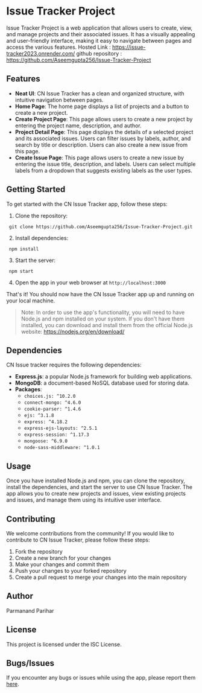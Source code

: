 # Issue Tracker Project

Issue Tracker Project is a web application that allows users to create, view, and manage projects and their associated issues. It has a visually appealing and user-friendly interface, making it easy to navigate between pages and access the various features.
Hosted Link : https://issue-tracker2023.onrender.com/
github repository : https://github.com/Aseemgupta256/Issue-Tracker-Project

## Features

-   **Neat UI**: CN Issue Tracker has a clean and organized structure, with intuitive navigation between pages.
-   **Home Page**: The home page displays a list of projects and a button to create a new project.
-   **Create Project Page**: This page allows users to create a new project by entering the project name, description, and author.
-   **Project Detail Page**: This page displays the details of a selected project and its associated issues. Users can filter issues by labels, author, and search by title or description. Users can also create a new issue from this page.
-   **Create Issue Page**: This page allows users to create a new issue by entering the issue title, description, and labels. Users can select multiple labels from a dropdown that suggests existing labels as the user types.

## Getting Started

To get started with the CN Issue Tracker app, follow these steps:

1. Clone the repository:
```
 git clone https://github.com/Aseemgupta256/Issue-Tracker-Project.git
```
2. Install dependencies: 
```
 npm install
 ```
3. Start the server:
```
 npm start
 ```
4. Open the app in your web browser at `http://localhost:3000`

That's it! You should now have the CN Issue Tracker app up and running on your local machine.

> Note: In order to use the app's functionality, you will need to have Node.js and npm installed on your system. If you don't have them installed, you can download and install them from the official Node.js website: https://nodejs.org/en/download/

## Dependencies

CN Issue tracker requires the following dependencies:

-   **Express.js**: a popular Node.js framework for building web applications.
-   **MongoDB**: a document-based NoSQL database used for storing data.
-   **Packages**:
    -   `choices.js: ^10.2.0`
    -   `connect-mongo: ^4.6.0`
    -   `cookie-parser: ^1.4.6`
    -   `ejs: ^3.1.8`
    -   `express: ^4.18.2`
    -   `express-ejs-layouts: ^2.5.1`
    -   `express-session: ^1.17.3`
    -   `mongoose: ^6.9.0`
    -   `node-sass-middleware: ^1.0.1`

## Usage

Once you have installed Node.js and npm, you can clone the repository, install the dependencies, and start the server to use CN Issue Tracker. The app allows you to create new projects and issues, view existing projects and issues, and manage them using its intuitive user interface.

## Contributing

We welcome contributions from the community! If you would like to contribute to CN Issue Tracker, please follow these steps:

1. Fork the repository
2. Create a new branch for your changes
3. Make your changes and commit them
4. Push your changes to your forked repository
5. Create a pull request to merge your changes into the main repository

## Author

Parmanand Parihar

## License

This project is licensed under the ISC License.

## Bugs/Issues

If you encounter any bugs or issues while using the app, please report them [here](https://github.com/Aseemgupta256/Issue-Tracker-Project/issues).

